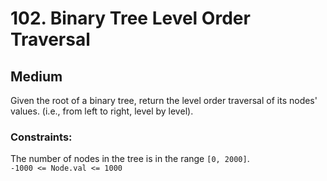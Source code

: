 # 102. Binary Tree Level Order Traversal

## Medium

Given the root of a binary tree, return the level order traversal of its nodes' values. (i.e., from left to right, level
by level).

### Constraints:  
The number of nodes in the tree is in the range `[0, 2000]`.  
`-1000 <= Node.val <= 1000`